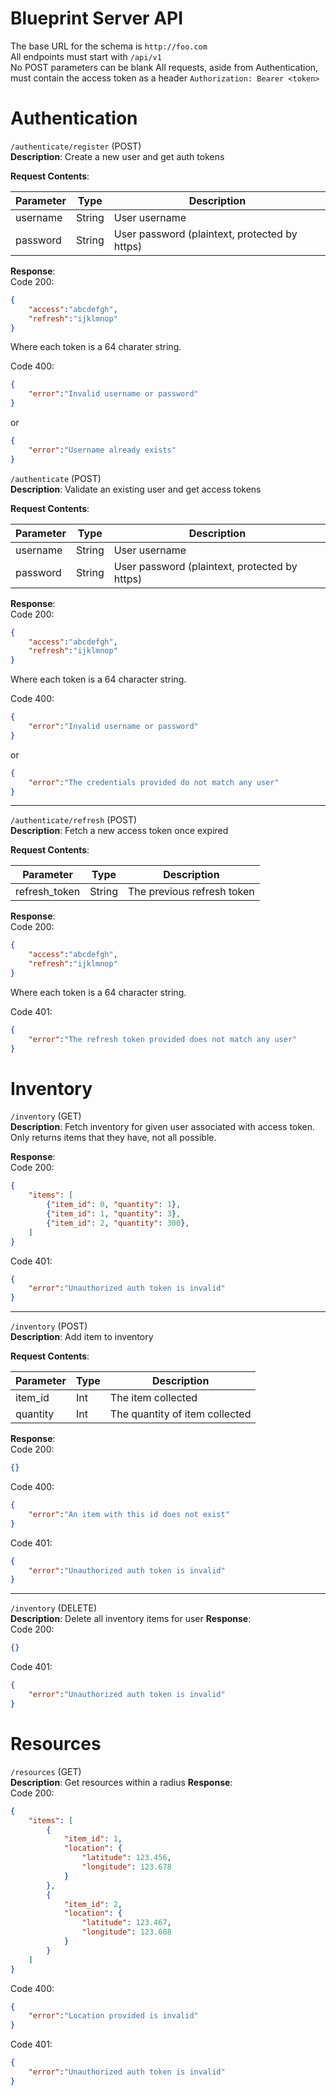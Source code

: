 # Blueprint Server API

The base URL for the schema is `http://foo.com` <br>
All endpoints must start with `/api/v1`<br>
No POST parameters can be blank
All requests, aside from Authentication, must contain the access token as a header
`Authorization: Bearer <token>`

# Authentication
`/authenticate/register` (POST) <br>
**Description**: Create a new user and get auth tokens

**Request Contents**:

Parameter | Type | Description
---|---|---
username | String | User username
password | String | User password (plaintext, protected by https)

**Response**: <br>
Code 200:
```json
{
    "access":"abcdefgh",
    "refresh":"ijklmnop"
}
```
Where each token is a 64 charater string.

Code 400:
```json
{
    "error":"Invalid username or password"
}
```
or
```json
{
    "error":"Username already exists"
}
```

`/authenticate` (POST) <br>
**Description**: Validate an existing user and get access tokens 

**Request Contents**:

Parameter | Type | Description
---|---|---
username | String | User username
password | String | User password (plaintext, protected by https)

**Response**: <br>
Code 200:
```json
{
    "access":"abcdefgh",
    "refresh":"ijklmnop"
}
```
Where each token is a 64 character string.

Code 400:
```json
{
    "error":"Invalid username or password"
}
```
or
```json
{
    "error":"The credentials provided do not match any user"
}
```

---
`/authenticate/refresh` (POST) <br>
**Description**: Fetch a new access token once expired

**Request Contents**:

Parameter | Type | Description
---|---|---
refresh_token | String | The previous refresh token

**Response**: <br>
Code 200:
```json
{
    "access":"abcdefgh",
    "refresh":"ijklmnop"
}
```
Where each token is a 64 character string.

Code 401:
```json
{
    "error":"The refresh token provided does not match any user"
}
```

# Inventory
`/inventory` (GET) <br>
**Description**: Fetch inventory for given user associated with access token. Only returns items that they have, not all possible.

**Response**: <br>
Code 200:
```json
{
    "items": [
        {"item_id": 0, "quantity": 1},
        {"item_id": 1, "quantity": 3},
        {"item_id": 2, "quantity": 300},
    ] 
}
```
Code 401:
```json
{
    "error":"Unauthorized auth token is invalid"
}
```

---
`/inventory` (POST) <br>
**Description**: Add item to inventory

**Request Contents**:

Parameter | Type | Description
---|---|---
item_id  | Int | The item collected
quantity | Int | The quantity of item collected

**Response**: <br>
Code 200:
```json
{}
```
Code 400:
```json
{
    "error":"An item with this id does not exist"
}
```

Code 401:
```json
{
    "error":"Unauthorized auth token is invalid"
}
```

---
`/inventory` (DELETE)<br>
**Description**: Delete all inventory items for user
**Response**: <br>
Code 200:
```json
{}
```

Code 401:
```json
{
    "error":"Unauthorized auth token is invalid"
}
```

# Resources
`/resources` (GET) <br>
**Description**: Get resources within a radius
**Response**: <br>
Code 200:
```json
{
    "items": [
        {
            "item_id": 1, 
            "location": {
                "latitude": 123.456, 
                "longitude": 123.678
            }  
        },
        {
            "item_id": 2, 
            "location": {
                "latitude": 123.467, 
                "longitude": 123.688
            }  
        }
    ]
}
```

Code 400: 
```json
{
    "error":"Location provided is invalid"
}
```

Code 401:
```json
{
    "error":"Unauthorized auth token is invalid"
}
```
